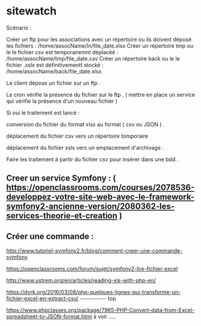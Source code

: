 sitewatch
=========

Scénario :

Créer un ftp pour les associations avec un répertoire ou ils doivent déposé les fichiers : /home/assocName/In/file_date.xlsx
Créer un répertoire tmp ou le le fichier csv est temporairemnt déplacéé  : /home/assocName/tmp/file_date.csv
Créer un répertoire back ou le le fichier .xslx est définitivementt stocké  : /home/assocName/back/file_date.xlsx




Le client dépose un fichier sur un ftp .

Le cron vérifie la présence du fichier sur le ftp . ( mettre en place un service qui vérifie la présence d'un nouveau fichier )

Si oui le traitement est lancé :

conversion du fichier du format xlsx au format ( csv ou JSON ) .

déplacement du fichier csv vers un répertoire tomporaire

déplacement du fichier xsls vers un emplacement d'archivage .

Faire les traitement à partir du fichier csv pour insérer dans une bdd .

Creer un service Symfony :   ( https://openclassrooms.com/courses/2078536-developpez-votre-site-web-avec-le-framework-symfony2-ancienne-version/2080362-les-services-theorie-et-creation )
--------------------------

Créer une commande :
---------------------

http://www.tutoriel-symfony2.fr/blog/comment-creer-une-commande-symfony

https://openclassrooms.com/forum/sujet/symfony2-lire-fichier-excel

http://www.ustrem.org/en/articles/reading-xls-with-php-en/

https://dyrk.org/2016/03/08/php-quelques-lignes-qui-transforme-un-fichier-excel-en-extract-csv/   ----------- top

https://www.phpclasses.org/package/7965-PHP-Convert-data-from-Excel-spreadsheet-to-JSON-format.html à voir .....

